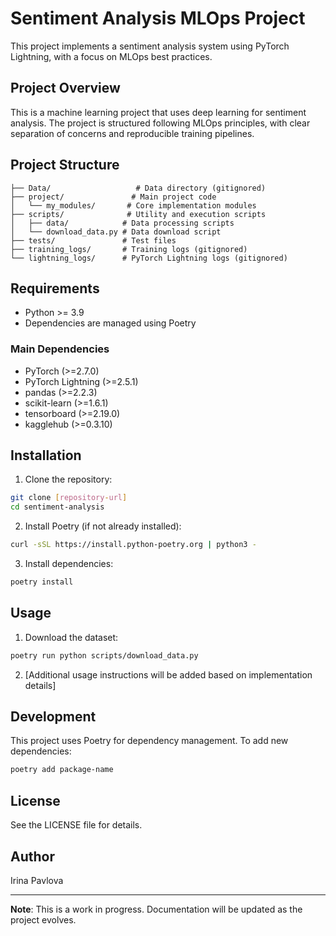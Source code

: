# Sentiment Analysis MLOps Project

This project implements a sentiment analysis system using PyTorch Lightning,
with a focus on MLOps best practices.

## Project Overview

This is a machine learning project that uses deep learning for sentiment
analysis. The project is structured following MLOps principles, with clear
separation of concerns and reproducible training pipelines.

## Project Structure

```
├── Data/                   # Data directory (gitignored)
├── project/               # Main project code
│   └── my_modules/       # Core implementation modules
├── scripts/              # Utility and execution scripts
│   ├── data/            # Data processing scripts
│   └── download_data.py # Data download script
├── tests/               # Test files
├── training_logs/       # Training logs (gitignored)
└── lightning_logs/      # PyTorch Lightning logs (gitignored)
```

## Requirements

- Python >= 3.9
- Dependencies are managed using Poetry

### Main Dependencies

- PyTorch (>=2.7.0)
- PyTorch Lightning (>=2.5.1)
- pandas (>=2.2.3)
- scikit-learn (>=1.6.1)
- tensorboard (>=2.19.0)
- kagglehub (>=0.3.10)

## Installation

1. Clone the repository:

```bash
git clone [repository-url]
cd sentiment-analysis
```

2. Install Poetry (if not already installed):

```bash
curl -sSL https://install.python-poetry.org | python3 -
```

3. Install dependencies:

```bash
poetry install
```

## Usage

1. Download the dataset:

```bash
poetry run python scripts/download_data.py
```

2. [Additional usage instructions will be added based on implementation details]

## Development

This project uses Poetry for dependency management. To add new dependencies:

```bash
poetry add package-name
```

## License

See the LICENSE file for details.

## Author

Irina Pavlova

---

**Note**: This is a work in progress. Documentation will be updated as the
project evolves.
